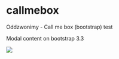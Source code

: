 # callmebox
Oddzwonimy - Call me box (bootstrap) test

Modal content on bootstrap 3.3

<img src="https://i.imgur.com/xvoLfr2.png">
